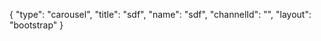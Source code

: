 {
    "type": "carousel",
    "title": "sdf",
    "name": "sdf",
    "channelId": "",
    "layout": "bootstrap"
}